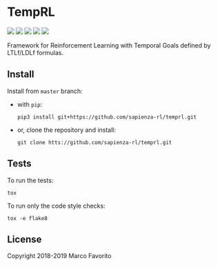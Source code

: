 # TempRL


[![](https://img.shields.io/pypi/v/temprl.svg)](https://pypi.python.org/pypi/temprl)
[![](https://img.shields.io/travis/sapienza-rl/temprl.svg)](https://travis-ci.org/sapienza-rl/temprl)
[![](https://readthedocs.org/projects/temprl/badge/?version=latest)](https://temprl.readthedocs.io/en/latest/?badge=latest)
[![](https://pyup.io/repos/github//temprl/shield.svg)](https://pyup.io/repos/github/sapienza-rl/temprl/)
[![](https://badges.gitter.im/rltg_flloat/Lobby.svg)](https://gitter.im/rltg_flloat/Lobby?utm_source=badge&utm_medium=badge&utm_campaign=pr-badge&utm_content=badge)

Framework for Reinforcement Learning with Temporal Goals defined by LTLf/LDLf formulas.


## Install

Install from `master` branch:

- with `pip`:

      pip3 install git+https://github.com/sapienza-rl/temprl.git

- or, clone the repository and install:

      git clone htts://github.com/sapienza-rl/temprl.git


## Tests

To run the tests:

    tox

To run only the code style checks:

    tox -e flake8

## License

Copyright 2018-2019 Marco Favorito

